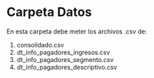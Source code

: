 # Carpeta Datos

En esta carpeta debe meter los archivos .csv de:

1. consolidado.csv
2. dt_info_pagadores_ingresos.csv
3. dt_info_pagadores_segmento.csv
4. dt_info_pagadores_descriptivo.csv